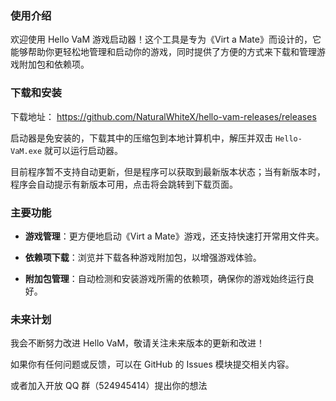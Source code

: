 
### 使用介绍

欢迎使用 Hello VaM 游戏启动器！这个工具是专为《Virt a Mate》而设计的，它能够帮助你更轻松地管理和启动你的游戏，同时提供了方便的方式来下载和管理游戏附加包和依赖项。

### 下载和安装

下载地址：
https://github.com/NaturalWhiteX/hello-vam-releases/releases

启动器是免安装的，下载其中的压缩包到本地计算机中，解压并双击 `Hello-VaM.exe` 就可以运行启动器。

目前程序暂不支持自动更新，但是程序可以获取到最新版本状态；当有新版本时，程序会自动提示有新版本可用，点击将会跳转到下载页面。

### 主要功能

- **游戏管理**：更方便地启动《Virt a Mate》游戏，还支持快速打开常用文件夹。

- **依赖项下载**：浏览并下载各种游戏附加包，以增强游戏体验。

- **附加包管理**：自动检测和安装游戏所需的依赖项，确保你的游戏始终运行良好。

### 未来计划

我会不断努力改进 Hello VaM，敬请关注未来版本的更新和改进！

如果你有任何问题或反馈，可以在 GitHub 的 Issues 模块提交相关内容。

或者加入开放 QQ 群（524945414）提出你的想法


